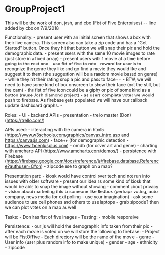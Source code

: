 # GroupProject1
This will be the work of don, josh, and cbo (Fist of Five Enterprises) -- line added by cbo on 7/9/2018

Functionality:
    - present user with an initial screen that shows a box with their live camera.  This screen also can take a zip code and has a "Get Started" button.  Once they hit that button we will snap their pic and hold the demographic data.
    - present users with the same 10 movie images to rate (just store in a fixed array)
    - present users with 1 movie at a time before going to the next one
    - use fist of five to rate
    - reward for user is to recognize the genre they like and go find a movie they would like and suggest it to them (the suggestion will be a random movie based on genre)
    - while they hit their rating snap a pic and pass to face++
    - BTW, we will need to have some kind of box onscreen to show their face (not the still, but the cam)
    - the fist of five icon could be a giphy or pic of some kind as a button (reuse Josh diamond project)
    - as users complete votes we would push to firebase.  As firebase gets populated we will have our callback update dashboard graphs.
    - 

Roles:
    - UI
    - backend APIs
    - presentation
    - trello master (Don) (https://trello.com/)

APIs used:
    - interacting with the camera in html5 (https://www.w3schools.com/graphics/canvas_intro.asp and https://canvasjs.com)
    - face++  (for demographic detection - https://www.faceplusplus.com)
    - omdb (for cover art and genre)
    - charting with amcharts API (https://www.amcharts.com/demos/)
    - persistence with Firebase (https://firebase.google.com/docs/reference/js/firebase.database.Reference?authuser=0#on)
    - zipcode use to graph on a map?

Presentation part:
    - kiosk would have control over tech and not run into issues with older software
    - present our idea as some kind of kiosk that would be able to snap the image without showing
    - comment about privacy
    - vision about marketing this to someone like Redbox (perhaps voting, auto company, news media for exit polling - use your imagination)
    - ask some audience to use cell phones and others to use laptops
    - grab zipcode?  then we can plot votes on a map as well


Tasks:
    - Don has fist of five images
    - Testing:
        - mobile responsive

Persistence:
    - our js will hold the demographic info taken from their pic
    - after each movie is voted on we will store the following to firebase:
        - Project will be FistOfFive
        - Each directory will be the name of the movie
        - genre
        - User info (user plus random info to make unique)
            - gender
            - age
            - ethnicity
            - zipcode

